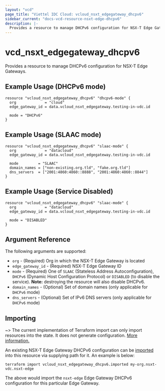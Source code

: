 ```yaml
---
layout: "vcd"
page_title: "Viettel IDC Cloud: vcloud_nsxt_edgegateway_dhcpv6"
sidebar_current: "docs-vcd-resource-nsxt-edge-dhcpv6"
description: |-
  Provides a resource to manage DHCPv6 configuration for NSX-T Edge Gateways.
---
```


# vcd\_nsxt\_edgegateway\_dhcpv6

Provides a resource to manage DHCPv6 configuration for NSX-T Edge Gateways.

## Example Usage (DHCPv6 mode)

```hcl
resource "vcloud_nsxt_edgegateway_dhcpv6" "dhcpv6-mode" {
  org             = "cloud"
  edge_gateway_id = data.vcloud_nsxt_edgegateway.testing-in-vdc.id

  mode = "DHCPv6"
}
```

## Example Usage (SLAAC mode)

```hcl
resource "vcloud_nsxt_edgegateway_dhcpv6" "slaac-mode" {
  org             = "datacloud"
  edge_gateway_id = data.vcloud_nsxt_edgegateway.testing-in-vdc.id

  mode         = "SLAAC"
  domain_names = ["non-existing.org.tld", "fake.org.tld"]
  dns_servers  = ["2001:4860:4860::8888", "2001:4860:4860::8844"]
}
```

## Example Usage (Service Disabled)

```hcl
resource "vcloud_nsxt_edgegateway_dhcpv6" "slaac-mode" {
  org             = "datacloud"
  edge_gateway_id = data.vcloud_nsxt_edgegateway.testing-in-vdc.id

  mode = "DISABLED"
}
```

## Argument Reference

The following arguments are supported:

* `org` - (Required) Org in which the NSX-T Edge Gateway is located
* `edge_gateway_id` - (Required) NSX-T Edge Gateway ID
* `mode` - (Required) One of `SLAAC` (Stateless Address Autoconfiguration), `DHCPv6` (Dynamic Host
  Configuration Protocol) or `DISABLED` (to disable the service). **Note:** destroying the resource
  will also disable DHCPv6.
* `domain_names` - (Optional) Set of domain names (only applicable for `DHCPv6` mode)
* `dns_servers` - (Optional) Set of IPv6 DNS servers (only applicable for `DHCPv6` mode)

## Importing

~> The current implementation of Terraform import can only import resources into the state.
It does not generate configuration. [More information.](https://www.terraform.io/docs/import/)

An existing NSX-T Edge Gateway DHCPv6 configuration can be [imported][docs-import] into this
resource via supplying path for it. An example is below:

[docs-import]: https://www.terraform.io/docs/import/

```
terraform import vcloud_nsxt_edgegateway_dhcpv6.imported my-org.nsxt-vdc.nsxt-edge
```

The above would import the `nsxt-edge` Edge Gateway DHCPv6 configuration for this particular
Edge Gateway.
